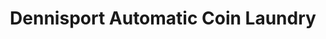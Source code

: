 ---
title: "Dennisport Automatic Coin Laundry"
url: /dennis-port/dennisport-automatic-coin-laundry/
shop: Wäscherei
---